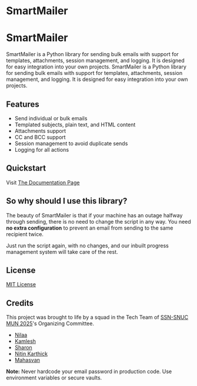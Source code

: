 # SmartMailer
# SmartMailer

SmartMailer is a Python library for sending bulk emails with support for templates, attachments, session management, and logging. It is designed for easy integration into your own projects.
SmartMailer is a Python library for sending bulk emails with support for templates, attachments, session management, and logging. It is designed for easy integration into your own projects.

## Features

- Send individual or bulk emails
- Templated subjects, plain text, and HTML content
- Attachments support
- CC and BCC support
- Session management to avoid duplicate sends
- Logging for all actions

## Quickstart

Visit [The Documentation Page](https://github.com/Mahasvan/SmartMailer/blob/main/DOCS.md)

<!-- 
## Installation

Install via pip (after building your package):

```
pip install .
```

Or add to your `requirements.txt` if published to PyPI:

```
SmartMailer
```

## Requirements

- Python 3.10+
- `sqlalchemy`
- `tabulate`
- `pydantic` -->
<!-- 
## Quick Start


### 1. Prepare your settings

Edit `SmartMailer/core/settings.json` to include your SMTP provider details:

```json
{
    "gmail": ["smtp.gmail.com", 587],
    "outlook": ["smtp.office365.com", 587]
}
```

### 2. Example Usage

```python
from SmartMailer.smartmailer import SmartMailer

# Define your sender credentials and session name
sender_email = "your_email@gmail.com"
password = "your_password"
provider = "gmail"
session_name = "june_campaign"

# Create a SmartMailer instance
mailer = SmartMailer(sender_email, password, provider, session_name)

# Prepare your recipient list (must include 'email' key)
recipients = [
    {"email": "recipient1@example.com", "name": "Alice"},
    {"email": "recipient2@example.com", "name": "Bob"}
]

# Define your templates
subject_template = "Hello, {name}!"
text_template = "Dear {name},\nThis is a plain text email."
html_template = "<p>Dear {name},</p><p>This is an <b>HTML</b> email.</p>"

# Optional: Attachments, CC, BCC
attachments = ["path/to/file.pdf"]
cc = ["cc@example.com"]
bcc = ["bcc@example.com"]

# Send emails
mailer.send_emails(
    recipients=recipients,
    subject_template=subject_template,
    text_template=text_template,
    html_template=html_template,
    attachment_paths=attachments,
    cc=cc,
    bcc=bcc
)

# Show sent recipients
mailer.show_sent()
```

### 3. Template Placeholders

You can use any key from your recipient dictionary as a placeholder in your templates, e.g. `{name}`.

### 4. Session Management

SmartMailer tracks which recipients have already been emailed in a session. If you run the script again with the same session name, only new recipients will be emailed.

## Logging

Logs are handled via the built-in logger and will output to the console. -->


## So why should I use this library?

The beauty of SmartMailer is that if your machine has an outage halfway through sending, there is no need to change the script in any way.
You need **no extra configuration** to prevent an email from sending to the same recipient twice.

Just run the script again, with no changes, and our inbuilt progress management system will take care of the rest.

## License

[MIT License](https://github.com/Mahasvan/SmartMailer/blob/main/LICENSE)


## Credits

This project was brought to life by a squad in the Tech Team of [SSN-SNUC MUN 2025](https://ssnsnucmun.in)'s Organizing Committee.

- [Nilaa](http://github.com/nil-aa)
- [Kamlesh](http://github.com/Kamlesh-DevOP)
- [Sharon](http://github.com/sharonprabhu11)
- [Nitin Karthick](https://github.com/yukii1004)
- [Mahasvan](http://github.com/Mahasvan)

**Note:** Never hardcode your email password in production code. Use environment variables or secure vaults.
